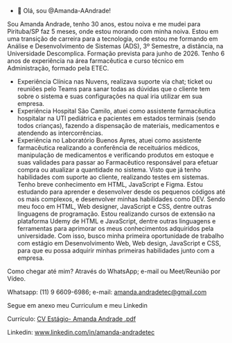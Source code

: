- 👋 Olá, sou @Amanda-AAndrade!

Sou Amanda Andrade, tenho 30 anos, estou noiva e me mudei para Pirituba/SP 
faz 5 meses, onde estou morando com minha noiva. Estou em uma transição
de carreira para a tecnologia, onde estou me formando em Análise e
Desenvolvimento de Sistemas (ADS), 3º Semestre, a distância, na Universidade
Descomplica. Formação prevista para junho de 2026. Tenho 6 anos de
experiência na área farmacêutica e curso técnico em Administração, formado
pela ETEC.
- Experiência Clínica nas Nuvens, realizava suporte via chat; ticket ou reuniões
pelo Teams para sanar todas as dúvidas que o cliente tem sobre o sistema e
suas configurações na qual iria utilizar em sua empresa.
- Experiência Hospital São Camilo, atuei como assistente farmacêutica
hospitalar na UTI pediátrica e pacientes em estados terminais (sendo todos
crianças), fazendo a dispensação de materiais, medicamentos e atendendo as
intercorrências.
- Experiência no Laboratório Buenos Ayres, atuei como assistente farmacêutica
realizando a conferência de receituários médicos, manipulação de
medicamentos e verificando produtos em estoque e suas validades para passar
ao Farmacêutico responsável para efetuar compra ou atualizar a quantidade no
sistema.
Visto que já tenho habilidades com suporte ao cliente, realizando testes em
sistemas. Tenho breve conhecimento em HTML, JavaScript e Figma. Estou
estudando para aprender e desenvolver desde os pequenos códigos até os
mais complexos, e desenvolver minhas habilidades como DEV. Sendo meu
foco em HTML, Web designer, JavaScript e CSS, dentre outras linguagens de
programação.
Estou realizando cursos de extensão na plataforma Udemy de HTML e
JavaScript, dentre outras linguagens e ferramentas para aprimorar os meus
conhecimentos adquiridos pela universidade.
Com isso, busco minha primeira oportunidade de trabalho com estágio em
Desenvolvimento Web, Web design, JavaScript e CSS, para que eu possa
adquirir minhas primeiras habilidades junto com a empresa.

Como chegar até mim? 
Através do WhatsApp; e-mail ou Meet/Reunião por Vídeo.

Whatsapp: (11) 9 6609-6986; 
e-mail: amanda.andradetec@gmail.com 

Segue em anexo meu Curriculum e meu Linkedin

Currículo: [CV Estágio- Amanda Andrade .pdf](https://github.com/user-attachments/files/17638912/CV.Estagio-.Amanda.Andrade.pdf)

Linkedin: www.linkedin.com/in/amanda-andradetec
